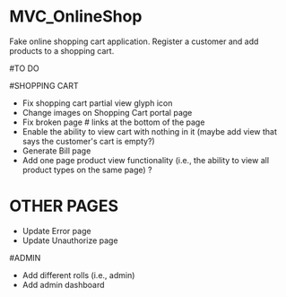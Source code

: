 # MVC_OnlineShop
Fake online shopping cart application. 
Register a customer and add products to a shopping cart.

#TO DO

#SHOPPING CART
- Fix shopping cart partial view glyph icon 
- Change images on Shopping Cart portal page
- Fix broken page # links at the bottom of the page
- Enable the ability to view cart with nothing in it (maybe add view that says the customer's cart is empty?)
- Generate Bill page 
- Add one page product view functionality (i.e., the ability to view all product types on the same page) ?

# OTHER PAGES
- Update Error page
- Update Unauthorize page

#ADMIN
- Add different rolls (i.e., admin)
- Add admin dashboard


